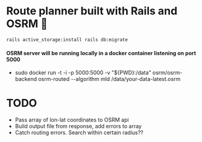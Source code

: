 # Route planner built with Rails and OSRM 🚚

`rails active_storage:install rails db:migrate`

#### OSRM server will be running locally in a docker container listening on port 5000

- sudo docker run -t -i -p 5000:5000 -v "${PWD}:/data" osrm/osrm-backend osrm-routed --algorithm mld /data/your-data-latest.osrm

# TODO

- Pass array of lon-lat coordinates to OSRM api
- Build output file from response, add errors to array
- Catch routing errors. Search within certain radius??
